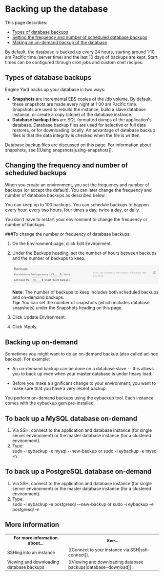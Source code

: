 # Backing up the database


This page describes:

* [Types of database backups][0]
* [Setting the frequency and number of scheduled database backups][1]
* [Making an on-demand backup of the database][2] 

By default, the database is backed up every 24 hours, starting around 1:10 am Pacific time (server time) and the last 10 days of backups are kept. Start times can be configured through cron jobs and custom chef recipes.

<h2 id="topic0">Types of database backups</h2>

Engine Yard backs up your database in two ways:  

* <b>Snapshots</b> are incremental EBS copies of the /db volume. By default, these snapshots are made every night at 1:00 am Pacific time. Snapshots are used to rebuild the instance, build a slave database instance, or create a copy (clone) of the database instance.
* <b>Database backup files</b> are SQL formatted dumps of the application's database. Database backup files are used for selective or full data restores, or for downloading locally. An advantage of database backup files is that the data integrity is checked when the file is written.

Database backup files are discussed on this page. For information about snapshots, see [[Using snapshots|using-snapshots]].

<h2 id="topic1">Changing the frequency and number of scheduled backups</h2>

When you create an environment, you set the frequency and number of backups (or accept the default). You can later change the frequency and number of database backups as described below.

You can keep up to 100 backups. You can schedule backups to happen every hour, every two hours, four times a day, twice a day, or daily.

You don't have to restart your environment to change the frequency or number of backups.

###To change the number or frequency of database backups

1. On the Environment page, click Edit Environment.  
2. Under the Backups heading, set the number of hours between backups and the number of backups to keep.

    ![Backup Options](images/backup_options.png)

    **Note:** The number of backups to keep includes both scheduled backups and on-demand backups.  
    **Tip:** You can set the number of snapshots (which includes database snapshots) under the Snapshots heading on this page.  
3. Click Update Environment.
4. Click !Apply.

<h2 id="topic2"> Backing up on-demand</h2>

Sometimes you might want to do an on-demand backup (also called ad-hoc backup). For example:
	
* An on-demand backup can be done on a database slave -- this allows you to back up even when your master database is under heavy load. 

* Before you make a significant change to your environment, you want to make sure that you have a very recent backup.

You perform on-demand backups using the eybackup tool. Each instance comes with the eybackup gem pre-installed.

## To back up a MySQL database on-demand 

1. Via SSH, connect to the application and database instance (for single server environment) or the master database instance (for a clustered environment).  
2. Type:  
        sudo -i eybackup -e mysql --new-backup
    or
        sudo -i eybackup -e mysql -n


## To back up a PostgreSQL database on-demand 

1. Via SSH, connect to the application and database instance (for single server environment) or the master database instance (for a clustered environment).  
2. Type:  
        sudo -i eybackup -e postgresql --new-backup
	or
		sudo -i eybackup -e postgresql -n


<h2 id="topic5"> More information</h2>

<table>
	  <tr>
	    <th>For more information about...</th><th>See...</th>
	  </tr>
	  <tr>
	    <td>SSHing into an instance</td><td>[[Connect to your instance via SSH|ssh-connect]].</td>
	  </tr> 
	 <tr>
	    <td>Viewing and downloading database backups</td><td>[[Viewing and downloading database backups|database-download]].</td>
	  </tr>
	</table>

[0]: #topic0        "topic0"
[1]: #topic1        "topic1"
[2]: #topic2        "topic2"


<!-- Add info about how locking is used with dump style mysql backups (locking for consistency with MyISAM)

Also explain the role of eysnapshot backups in this section as well and how they are used. -->
